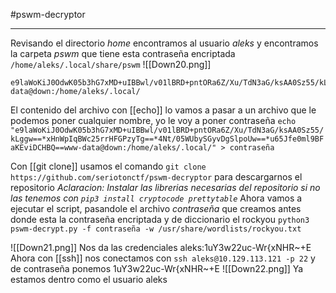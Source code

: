 #pswm-decryptor


--------

Revisando el directorio *home* encontramos al usuario *aleks* y encontramos la carpeta *pswm* que tiene esta contraseña encriptada 
``/home/aleks/.local/share/pswm``
![[Down20.png]]

```
e9laWoKiJ0OdwK05b3hG7xMD+uIBBwl/v01lBRD+pntORa6Z/Xu/TdN3aG/ksAA0Sz55/kLggw==*xHnWpIqBWc25rrHFGPzyTg==*4Nt/05WUbySGyvDgSlpoUw==*u65Jfe0ml9BFaKEviDCHBQ==www-data@down:/home/aleks/.local/
```
El contenido del archivo con [[echo]] lo vamos a pasar a un archivo que le podemos poner cualquier nombre, yo le voy a poner contraseña `echo "e9laWoKiJ0OdwK05b3hG7xMD+uIBBwl/v01lBRD+pntORa6Z/Xu/TdN3aG/ksAA0Sz55/kLggw==*xHnWpIqBWc25rrHFGPzyTg==*4Nt/05WUbySGyvDgSlpoUw==*u65Jfe0ml9BFaKEviDCHBQ==www-data@down:/home/aleks/.local/" > contraseña`

Con [[git clone]] usamos el comando ``git clone https://github.com/seriotonctf/pswm-decryptor`` para descargarnos el repositorio
*Aclaracion: Instalar las librerias necesarias del repositorio si no las tenemos con `pip3 install cryptocode prettytable`*
Ahora vamos a ejecutar el script, pasandole el archivo *contraseña* que creamos antes donde esta la contraseña encriptada y de diccionario el rockyou `python3 pswm-decrypt.py -f contraseña -w /usr/share/wordlists/rockyou.txt`

![[Down21.png]]
Nos da las credenciales
aleks:1uY3w22uc-Wr{xNHR~+E
Ahora con [[ssh]] nos conectamos con `ssh aleks@10.129.113.121 -p 22` y de contraseña ponemos 1uY3w22uc-Wr{xNHR~+E
![[Down22.png]]
Ya estamos dentro como el usuario aleks